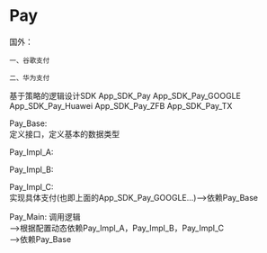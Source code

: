 # Pay


国外：

    一、谷歌支付

    二、华为支付

基于策略的逻辑设计SDK
App_SDK_Pay
            App_SDK_Pay_GOOGLE
            App_SDK_Pay_Huawei
            App_SDK_Pay_ZFB
            App_SDK_Pay_TX
            
            
       
            
Pay_Base: <br>
    定义接口，定义基本的数据类型<br>
 
 
Pay_Impl_A: <br>

Pay_Impl_B: <br>

Pay_Impl_C: <br>
    实现具体支付(也即上面的App_SDK_Pay_GOOGLE...)-->依赖Pay_Base<br>


Pay_Main: 调用逻辑 <br>
    -->根据配置动态依赖Pay_Impl_A，Pay_Impl_B，Pay_Impl_C<br>
    -->依赖Pay_Base<br>





